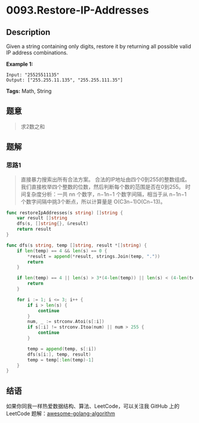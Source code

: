 # 0093.Restore-IP-Addresses

## Description

Given a string containing only digits, restore it by returning all possible valid IP address combinations.

**Example 1:**

```text
Input: "25525511135"
Output: ["255.255.11.135", "255.255.111.35"]
```

**Tags:** Math, String

## 题意

> 求2数之和

## 题解

### 思路1

> 直接暴力搜索出所有合法方案。 合法的IP地址由四个0到255的整数组成。我们直接枚举四个整数的位数，然后判断每个数的范围是否在0到255。 时间复杂度分析：一共 nn 个数字，n−1n−1 个数字间隔，相当于从 n−1n−1 个数字间隔中挑3个断点，所以计算量是 O\(C3n−1\)O\(Cn−13\)。

```go
func restoreIpAddresses(s string) []string {
    var result []string
    dfs(s, []string{}, &result)
    return result
}

func dfs(s string, temp []string, result *[]string) {
    if len(temp) == 4 && len(s) == 0 {
        *result = append(*result, strings.Join(temp, "."))
        return
    }

    if len(temp) == 4 || len(s) > 3*(4-len(temp)) || len(s) < (4-len(temp)) {
        return
    }

    for i := 1; i <= 3; i++ {
        if i > len(s) {
            continue
        }
        num, _ := strconv.Atoi(s[:i])
        if s[:i] != strconv.Itoa(num) || num > 255 {
            continue
        }

        temp = append(temp, s[:i])
        dfs(s[i:], temp, result)
        temp = temp[:len(temp)-1]
    }
}
```

## 结语

如果你同我一样热爱数据结构、算法、LeetCode，可以关注我 GitHub 上的 LeetCode 题解：[awesome-golang-algorithm](https://github.com/kylesliu/awesome-golang-algorithm)

